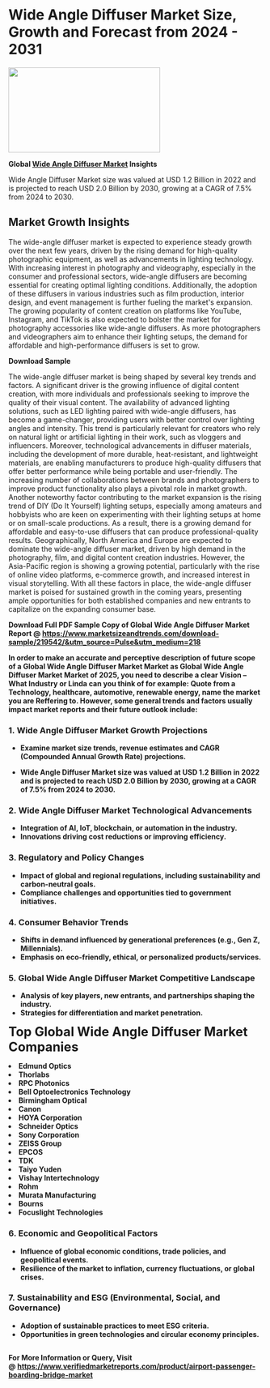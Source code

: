 <H1>Wide Angle Diffuser Market Size, Growth and Forecast from 2024 - 2031</H1><img class="aligncenter size-medium wp-image-584254" src="https://thirdeyenews.in/wp-content/uploads/2024/09/Global-Market-Research-300x168.jpeg" alt="" width="300" height="168" /><p><strong>Global&nbsp;<a href="https://www.marketsizeandtrends.com/download-sample/219542/&amp;utm_source=Pulse&amp;utm_medium=218">Wide Angle Diffuser Market</a> Insights</strong></p><p>Wide Angle Diffuser Market size was valued at USD 1.2 Billion in 2022 and is projected to reach USD 2.0 Billion by 2030, growing at a CAGR of 7.5% from 2024 to 2030.</p><p><h2>Market Growth Insights</h2> <p>The wide-angle diffuser market is expected to experience steady growth over the next few years, driven by the rising demand for high-quality photographic equipment, as well as advancements in lighting technology. With increasing interest in photography and videography, especially in the consumer and professional sectors, wide-angle diffusers are becoming essential for creating optimal lighting conditions. Additionally, the adoption of these diffusers in various industries such as film production, interior design, and event management is further fueling the market's expansion. The growing popularity of content creation on platforms like YouTube, Instagram, and TikTok is also expected to bolster the market for photography accessories like wide-angle diffusers. As more photographers and videographers aim to enhance their lighting setups, the demand for affordable and high-performance diffusers is set to grow.</p> <p><strong>Download Sample</strong></p> <p>The wide-angle diffuser market is being shaped by several key trends and factors. A significant driver is the growing influence of digital content creation, with more individuals and professionals seeking to improve the quality of their visual content. The availability of advanced lighting solutions, such as LED lighting paired with wide-angle diffusers, has become a game-changer, providing users with better control over lighting angles and intensity. This trend is particularly relevant for creators who rely on natural light or artificial lighting in their work, such as vloggers and influencers. Moreover, technological advancements in diffuser materials, including the development of more durable, heat-resistant, and lightweight materials, are enabling manufacturers to produce high-quality diffusers that offer better performance while being portable and user-friendly. The increasing number of collaborations between brands and photographers to improve product functionality also plays a pivotal role in market growth. Another noteworthy factor contributing to the market expansion is the rising trend of DIY (Do It Yourself) lighting setups, especially among amateurs and hobbyists who are keen on experimenting with their lighting setups at home or on small-scale productions. As a result, there is a growing demand for affordable and easy-to-use diffusers that can produce professional-quality results. Geographically, North America and Europe are expected to dominate the wide-angle diffuser market, driven by high demand in the photography, film, and digital content creation industries. However, the Asia-Pacific region is showing a growing potential, particularly with the rise of online video platforms, e-commerce growth, and increased interest in visual storytelling. With all these factors in place, the wide-angle diffuser market is poised for sustained growth in the coming years, presenting ample opportunities for both established companies and new entrants to capitalize on the expanding consumer base. <p><strong></p><p><span class=""><strong>Download Full PDF Sample Copy of Global Wide Angle Diffuser Market Report</strong> @ <a href="https://www.marketsizeandtrends.com/download-sample/219542/&amp;utm_source=Pulse&amp;utm_medium=218" target="_blank">https://www.marketsizeandtrends.com/download-sample/219542/&amp;utm_source=Pulse&amp;utm_medium=218</a></span></p><p>In order to make an accurate and perceptive description of future scope of a Global&nbsp;Wide Angle Diffuser Market Market as Global&nbsp;Wide Angle Diffuser Market Market of 2025, you need to describe a clear Vision &ndash; What Industry or Linda can you think of for example: Quote from a Technology, healthcare, automotive, renewable energy, name the market you are Reffering to. However, some general trends and factors usually impact market reports and their future outlook include:</p><h3>1.&nbsp;<strong>Wide Angle Diffuser Market Growth Projections</strong></h3><ul><li>Examine market size trends, revenue estimates and CAGR (Compounded Annual Growth Rate) projections.</li><li><p>Wide Angle Diffuser Market size was valued at USD 1.2 Billion in 2022 and is projected to reach USD 2.0 Billion by 2030, growing at a CAGR of 7.5% from 2024 to 2030.</p></li></ul><h3>2.&nbsp;<strong>Wide Angle Diffuser Market Technological Advancements</strong></h3><ul><li>Integration of AI, IoT, blockchain, or automation in the industry.</li><li>Innovations driving cost reductions or improving efficiency.</li></ul><h3>3.&nbsp;<strong>Regulatory and Policy Changes</strong></h3><ul><li>Impact of global and regional regulations, including sustainability and carbon-neutral goals.</li><li>Compliance challenges and opportunities tied to government initiatives.</li></ul><h3>4.&nbsp;<strong>Consumer Behavior Trends</strong></h3><ul><li>Shifts in demand influenced by generational preferences (e.g., Gen Z, Millennials).</li><li>Emphasis on eco-friendly, ethical, or personalized products/services.</li></ul><h3>5.&nbsp;<strong>Global Wide Angle Diffuser Market Competitive Landscape</strong></h3><ul><li>Analysis of key players, new entrants, and partnerships shaping the industry.</li><li>Strategies for differentiation and market penetration.</li></ul><p data-pm-slice="1 1 []"><span style="color: inherit; font-family: inherit; font-size: 25px;">Top Global Wide Angle Diffuser Market Companies</span></p><div class="" data-test-id=""><p><li>Edmund Optics</li><li> Thorlabs</li><li> RPC Photonics</li><li> Bell Optoelectronics Technology</li><li> Birmingham Optical</li><li> Canon</li><li> HOYA Corporation</li><li> Schneider Optics</li><li> Sony Corporation</li><li> ZEISS Group</li><li> EPCOS</li><li> TDK</li><li> Taiyo Yuden</li><li> Vishay Intertechnology</li><li> Rohm</li><li> Murata Manufacturing</li><li> Bourns</li><li> Focuslight Technologies</li></p></div><h3>6.&nbsp;<strong>Economic and Geopolitical Factors</strong></h3><ul><li>Influence of global economic conditions, trade policies, and geopolitical events.</li><li>Resilience of the market to inflation, currency fluctuations, or global crises.</li></ul><h3>7.&nbsp;<strong>Sustainability and ESG (Environmental, Social, and Governance)</strong></h3><ul><li>Adoption of sustainable practices to meet ESG criteria.</li><li>Opportunities in green technologies and circular economy principles.</li></ul><h2><strong style="font-size: 14px;">For More Information or Query, Visit @&nbsp;</strong><a style="background-color: #ffffff; font-size: 14px;" href="https://www.marketsizeandtrends.com/report/wide-angle-diffuser-market/" target="_blank">https://www.verifiedmarketreports.com/product/airport-passenger-boarding-bridge-market</a></h2>
